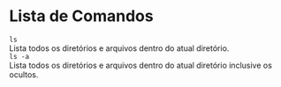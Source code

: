 # Lista de Comandos


```ls```   
Lista todos os diretórios e arquivos dentro do atual diretório.  
```ls -a```   
Lista todos os diretórios e arquivos dentro do atual diretório inclusive os ocultos.  
